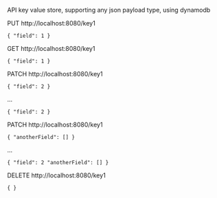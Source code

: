 API key value store, supporting any json payload type, using dynamodb 


PUT http://localhost:8080/key1

`{
    "field": 1
}`

GET http://localhost:8080/key1

`{
    "field": 1
}`

PATCH http://localhost:8080/key1

`{
    "field": 2
}`

...

`{
    "field": 2
}`

PATCH http://localhost:8080/key1

`{
    "anotherField": []
}`

...

`{
    "field": 2
    "anotherField": []
}`

DELETE http://localhost:8080/key1

`{
}`